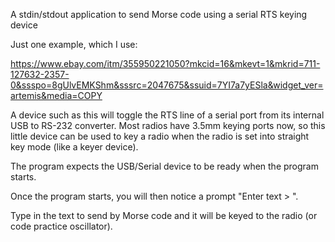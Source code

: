 A stdin/stdout application to send Morse code using a serial RTS keying device

Just one example, which I use:

https://www.ebay.com/itm/355950221050?mkcid=16&mkevt=1&mkrid=711-127632-2357-0&ssspo=8gUlvEMKShm&sssrc=2047675&ssuid=7YI7a7yESla&widget_ver=artemis&media=COPY

A device such as this will toggle the RTS line of a serial port from its
internal USB to RS-232 converter.  Most radios have 3.5mm keying ports now, so
this little device can be used to key a radio when the radio is set into
straight key mode (like a keyer device).

The program expects the USB/Serial device to be ready when the program starts.

Once the program starts, you will then notice a prompt "Enter text > ".  

Type in the text to send by Morse code and it will be keyed to the radio (or code practice oscillator).
